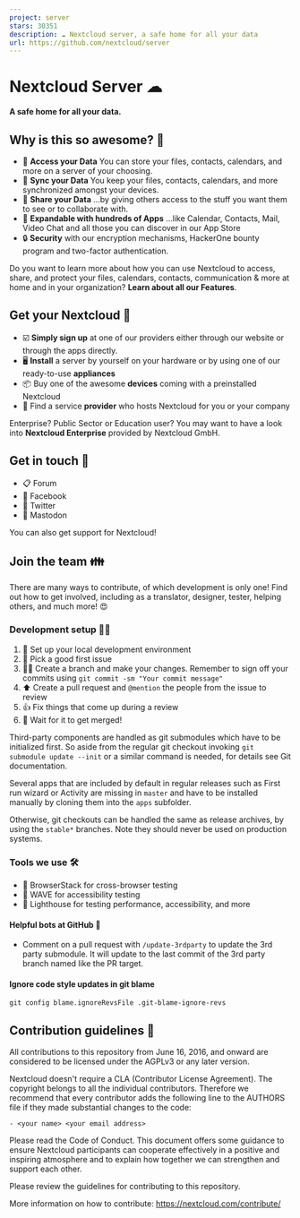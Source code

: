 ```yaml
---
project: server
stars: 30351
description: ☁️ Nextcloud server, a safe home for all your data
url: https://github.com/nextcloud/server
---
```


Nextcloud Server ☁
==================

**A safe home for all your data.**

Why is this so awesome? 🤩
--------------------------

-   📁 **Access your Data** You can store your files, contacts, calendars, and more on a server of your choosing.
-   🔄 **Sync your Data** You keep your files, contacts, calendars, and more synchronized amongst your devices.
-   🙌 **Share your Data** …by giving others access to the stuff you want them to see or to collaborate with.
-   🚀 **Expandable with hundreds of Apps** ...like Calendar, Contacts, Mail, Video Chat and all those you can discover in our App Store
-   🔒 **Security** with our encryption mechanisms, HackerOne bounty program and two-factor authentication.

Do you want to learn more about how you can use Nextcloud to access, share, and protect your files, calendars, contacts, communication & more at home and in your organization? **Learn about all our Features**.

Get your Nextcloud 🚚
---------------------

-   ☑️ **Simply sign up** at one of our providers either through our website or through the apps directly.
-   🖥 **Install** a server by yourself on your hardware or by using one of our ready-to-use **appliances**
-   📦 Buy one of the awesome **devices** coming with a preinstalled Nextcloud
-   🏢 Find a service **provider** who hosts Nextcloud for you or your company

Enterprise? Public Sector or Education user? You may want to have a look into **Nextcloud Enterprise** provided by Nextcloud GmbH.

Get in touch 💬
---------------

-   📋 Forum
-   👥 Facebook
-   🐣 Twitter
-   🐘 Mastodon

You can also get support for Nextcloud!

Join the team 👪
----------------

There are many ways to contribute, of which development is only one! Find out how to get involved, including as a translator, designer, tester, helping others, and much more! 😍

### Development setup 👩‍💻

1.  🚀 Set up your local development environment
2.  🐛 Pick a good first issue
3.  👩‍🔧 Create a branch and make your changes. Remember to sign off your commits using `git commit -sm "Your commit message"`
4.  ⬆ Create a pull request and `@mention` the people from the issue to review
5.  👍 Fix things that come up during a review
6.  🎉 Wait for it to get merged!

Third-party components are handled as git submodules which have to be initialized first. So aside from the regular git checkout invoking `git submodule update --init` or a similar command is needed, for details see Git documentation.

Several apps that are included by default in regular releases such as First run wizard or Activity are missing in `master` and have to be installed manually by cloning them into the `apps` subfolder.

Otherwise, git checkouts can be handled the same as release archives, by using the `stable*` branches. Note they should never be used on production systems.

### Tools we use 🛠

-   👀 BrowserStack for cross-browser testing
-   🌊 WAVE for accessibility testing
-   🚨 Lighthouse for testing performance, accessibility, and more

#### Helpful bots at GitHub 🤖

-   Comment on a pull request with `/update-3rdparty` to update the 3rd party submodule. It will update to the last commit of the 3rd party branch named like the PR target.

#### Ignore code style updates in git blame

`git config blame.ignoreRevsFile .git-blame-ignore-revs`

Contribution guidelines 📜
--------------------------

All contributions to this repository from June 16, 2016, and onward are considered to be licensed under the AGPLv3 or any later version.

Nextcloud doesn't require a CLA (Contributor License Agreement). The copyright belongs to all the individual contributors. Therefore we recommend that every contributor adds the following line to the AUTHORS file if they made substantial changes to the code:

```
- <your name> <your email address>
```

Please read the Code of Conduct. This document offers some guidance to ensure Nextcloud participants can cooperate effectively in a positive and inspiring atmosphere and to explain how together we can strengthen and support each other.

Please review the guidelines for contributing to this repository.

More information on how to contribute: https://nextcloud.com/contribute/
